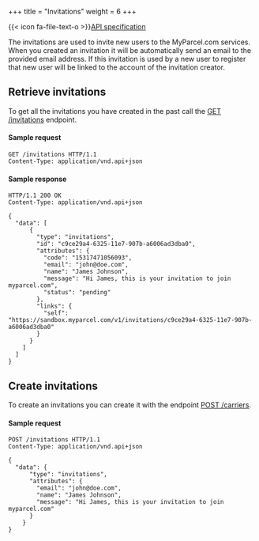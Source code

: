 +++
title = "Invitations"
weight = 6
+++

{{< icon fa-file-text-o >}}[API specification](https://docs.myparcel.com/api-specification#/Invitations)

The invitations are used to invite new users to the MyParcel.com services. When you created an invitation it will be automatically send an email to the provided email address. If this invitation is used by a new user to register that new user will be linked to the account of the invitation creator.

## Retrieve invitations
To get all the invitations you have created in the past call the [GET /invitations](https://docs.myparcel.com/api-specification/#/Invitations/get_invitations) endpoint.

#### Sample request
```http
GET /invitations HTTP/1.1
Content-Type: application/vnd.api+json
```

#### Sample response
```http
HTTP/1.1 200 OK
Content-Type: application/vnd.api+json

{
  "data": [
      {
        "type": "invitations",
        "id": "c9ce29a4-6325-11e7-907b-a6006ad3dba0",
        "attributes": {
          "code": "15317471056093",
          "email": "john@doe.com",
          "name": "James Johnson",
          "message": "Hi James, this is your invitation to join myparcel.com",
          "status": "pending"
        },
        "links": {
          "self": "https://sandbox.myparcel.com/v1/invitations/c9ce29a4-6325-11e7-907b-a6006ad3dba0"
        }
      }
    ]
  ]
}
```

## Create invitations
To create an invitations you can create it with the endpoint [POST /carriers](https://docs.myparcel.com/api-specification#/Carriers/get_carriers).

#### Sample request
```http
POST /invitations HTTP/1.1
Content-Type: application/vnd.api+json

{
  "data": {
      "type": "invitations",
      "attributes": {
        "email": "john@doe.com",
        "name": "James Johnson",
        "message": "Hi James, this is your invitation to join myparcel.com"
      }
    }
}
```
